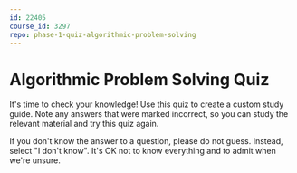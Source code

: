 ```yaml
---
id: 22405
course_id: 3297
repo: phase-1-quiz-algorithmic-problem-solving
---
```


# Algorithmic Problem Solving Quiz

It's time to check your knowledge! Use this quiz to create a custom study guide.
Note any answers that were marked incorrect, so you can study the relevant
material and try this quiz again.

If you don't know the answer to a question, please do not guess. Instead, select
"I don't know". It's OK not to know everything and to admit when we're unsure.
